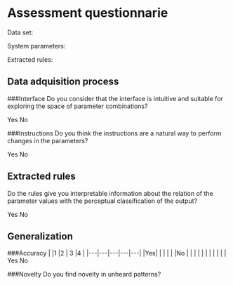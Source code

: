 # Assessment questionnarie
Data set:

System parameters:


Extracted rules:


## Data adquisition process

###Interface
Do you consider that the interface is intuitive and suitable for exploring the space of parameter combinations?

Yes     No

###Instructions
Do you think the instructions are a natural way to perform changes in the parameters?

Yes     No

## Extracted rules
Do the rules give you interpretable information about the relation of the parameter values with the perceptual classification of the output?

Yes     No

## Generalization

###Accuracy
|   |1  |2  | 3 |4  |
|---|---|---|---|---|
|Yes|   |   |   |   |
|No |   |   |   |   |
|   |   |   |   |   |
Yes
No

###Novelty
Do you find novelty in unheard patterns?

